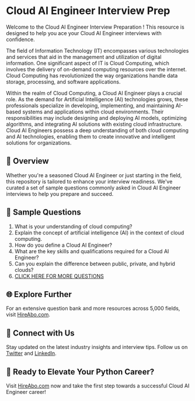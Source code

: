 # Cloud AI Engineer Interview Prep

Welcome to the Cloud AI Engineer Interview Preparation ! This resource is designed to help you ace your Cloud AI Engineer interviews with confidence.

The field of Information Technology (IT) encompasses various technologies and services that aid in the management and utilization of digital information. One significant aspect of IT is Cloud Computing, which involves the delivery of on-demand computing resources over the internet. Cloud Computing has revolutionized the way organizations handle data storage, processing, and software applications.

Within the realm of Cloud Computing, a Cloud AI Engineer plays a crucial role. As the demand for Artificial Intelligence (AI) technologies grows, these professionals specialize in developing, implementing, and maintaining AI-based systems and applications within cloud environments. Their responsibilities may include designing and deploying AI models, optimizing algorithms, and integrating AI solutions with existing cloud infrastructure. Cloud AI Engineers possess a deep understanding of both cloud computing and AI technologies, enabling them to create innovative and intelligent solutions for organizations.

## 🚀 Overview

Whether you're a seasoned Cloud AI Engineer or just starting in the field, this repository is tailored to enhance your interview readiness. We've curated a set of sample questions commonly asked in Cloud AI Engineer interviews to help you prepare and succeed.

## 📝 Sample Questions

1. What is your understanding of cloud computing?
2. Explain the concept of artificial intelligence (AI) in the context of cloud computing.
3. How do you define a Cloud AI Engineer?
4. What are the key skills and qualifications required for a Cloud AI Engineer?
5. Can you explain the difference between public, private, and hybrid clouds?
6. [CLICK HERE FOR MORE QUESTIONS](https://hireabo.com/job/0_4_40/Cloud%20AI%20Engineer)

## 🌐 Explore Further

For an extensive question bank and more resources across 5,000 fields, visit [HireAbo.com](https://www.hireabo.com).

## 📱 Connect with Us

Stay updated on the latest industry insights and interview tips. Follow us on [Twitter](https://twitter.com/hireabo) and [LinkedIn](https://www.linkedin.com/in/hire-abo-3609972a8/).

## 🚀 Ready to Elevate Your Python Career?

Visit [HireAbo.com](https://www.hireabo.com) now and take the first step towards a successful Cloud AI Engineer career!